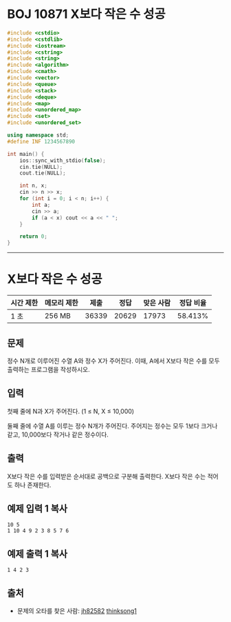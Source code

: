 # BOJ 10871 X보다 작은 수 성공

```c++
#include <cstdio>
#include <cstdlib>
#include <iostream>
#include <cstring>
#include <string>
#include <algorithm>
#include <cmath>
#include <vector>
#include <queue>
#include <stack>
#include <deque>
#include <map>
#include <unordered_map>
#include <set>
#include <unordered_set>

using namespace std;
#define INF 1234567890

int main() {
	ios::sync_with_stdio(false);
	cin.tie(NULL);
	cout.tie(NULL);

	int n, x;
	cin >> n >> x;
	for (int i = 0; i < n; i++) {
		int a;
		cin >> a;
		if (a < x) cout << a << " ";
	}

	return 0;
}


```



---

# X보다 작은 수 성공

| 시간 제한 | 메모리 제한 | 제출  | 정답  | 맞은 사람 | 정답 비율 |
| --------- | ----------- | ----- | ----- | --------- | --------- |
| 1 초      | 256 MB      | 36339 | 20629 | 17973     | 58.413%   |

## 문제

정수 N개로 이루어진 수열 A와 정수 X가 주어진다. 이때, A에서 X보다 작은 수를 모두 출력하는 프로그램을 작성하시오.

## 입력

첫째 줄에 N과 X가 주어진다. (1 ≤ N, X ≤ 10,000)

둘째 줄에 수열 A를 이루는 정수 N개가 주어진다. 주어지는 정수는 모두 1보다 크거나 같고, 10,000보다 작거나 같은 정수이다.

## 출력

X보다 작은 수를 입력받은 순서대로 공백으로 구분해 출력한다. X보다 작은 수는 적어도 하나 존재한다.

## 예제 입력 1 복사

```
10 5
1 10 4 9 2 3 8 5 7 6
```

## 예제 출력 1 복사

```
1 4 2 3
```



## 출처

- 문제의 오타를 찾은 사람: [jh82582](https://www.acmicpc.net/user/jh82582) [thinksong1](https://www.acmicpc.net/user/thinksong1)